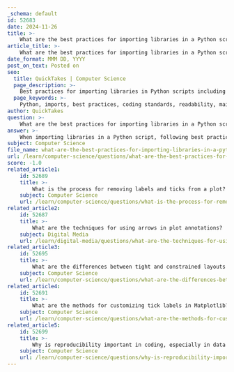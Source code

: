 ```yaml
---
_schema: default
id: 52683
date: 2024-11-26
title: >-
    What are the best practices for importing libraries in a Python script?
article_title: >-
    What are the best practices for importing libraries in a Python script?
date_format: MMM DD, YYYY
post_on_text: Posted on
seo:
  title: QuickTakes | Computer Science
  page_description: >-
    Best practices for importing libraries in Python scripts including grouping imports, using absolute imports, avoiding wildcard imports, and maintaining consistency.
  page_keywords: >-
    Python, imports, best practices, coding standards, readability, maintainability, absolute imports, wildcard imports, code organization, module imports, aliases, documentation
author: QuickTakes
question: >-
    What are the best practices for importing libraries in a Python script?
answer: >-
    When importing libraries in a Python script, following best practices can enhance code readability, maintainability, and efficiency. Here are some key best practices for importing libraries in Python:\n\n1. **Group Your Imports**: Organize your imports into logical groups. Typically, you should have three sections:\n   - Standard library imports\n   - Related third-party imports\n   - Local application/library-specific imports\n   Each section should be separated by a blank line.\n\n2. **Import at the Top**: Place all import statements at the top of your Python file, just after any module comments or docstrings. This makes it clear which dependencies are required for the module.\n\n3. **Use Absolute Imports**: Prefer absolute imports over relative imports for clarity. Absolute imports specify the full path to the module, making it easier to understand where the module is located within the package structure.\n\n4. **Avoid Wildcard Imports**: Instead of using `from module import *`, which can lead to naming conflicts and makes it unclear which names are present in the namespace, explicitly import only the functions or classes you need. For example:\n   ```python\n   from math import sqrt, pi\n   ```\n\n5. **Use Aliases When Necessary**: If a module name is long or if there are naming conflicts, use the `as` keyword to create an alias. This can improve readability:\n   ```python\n   import numpy as np\n   ```\n\n6. **Separate Multiple Imports**: When importing multiple modules, list each import on a separate line rather than chaining them together. This enhances readability:\n   ```python\n   import numpy\n   import pandas\n   ```\n\n7. **Be Consistent**: Maintain a consistent style throughout your codebase. This includes how you import modules, whether you use aliases, and how you group imports.\n\n8. **Document Imports**: If an import is not immediately obvious (e.g., a less common library), consider adding a comment explaining its purpose.\n\nBy adhering to these best practices, you can ensure that your Python scripts are clean, organized, and easy to understand for both yourself and others who may work with your code in the future.
subject: Computer Science
file_name: what-are-the-best-practices-for-importing-libraries-in-a-python-script.md
url: /learn/computer-science/questions/what-are-the-best-practices-for-importing-libraries-in-a-python-script
score: -1.0
related_article1:
    id: 52689
    title: >-
        What is the process for removing labels and ticks from a plot?
    subject: Computer Science
    url: /learn/computer-science/questions/what-is-the-process-for-removing-labels-and-ticks-from-a-plot
related_article2:
    id: 52687
    title: >-
        What are the techniques for using arrows in plot annotations?
    subject: Digital Media
    url: /learn/digital-media/questions/what-are-the-techniques-for-using-arrows-in-plot-annotations
related_article3:
    id: 52695
    title: >-
        What are the differences between tight and constrained layouts in Matplotlib?
    subject: Computer Science
    url: /learn/computer-science/questions/what-are-the-differences-between-tight-and-constrained-layouts-in-matplotlib
related_article4:
    id: 52691
    title: >-
        What are the methods for customizing tick labels in Matplotlib?
    subject: Computer Science
    url: /learn/computer-science/questions/what-are-the-methods-for-customizing-tick-labels-in-matplotlib
related_article5:
    id: 52699
    title: >-
        Why is reproducibility important in coding, especially in data visualization?
    subject: Computer Science
    url: /learn/computer-science/questions/why-is-reproducibility-important-in-coding-especially-in-data-visualization
---
```


&nbsp;